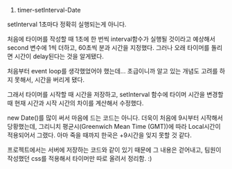 1. timer-setInterval-Date

setInterval 1초마다 정확히 실행되는게 아니다. 

처음에 타이머를 작성할 때 1초에 한 번씩 interval함수가 실행될 것이라고 예상해서
second 변수에 1씩 더하고, 60초씩 분과 시간을 지정했다.
그러나 오래 타이머를 돌리면 시간이 delay된다는 것을 알게됐다.

처음부터 event loop를 생각했었어야 했는데...
초급이니까 알고 있는 개념도 고려를 하지 못해서, 시간을 버리게 됐다.

그래서 타이머를 시작할 때 시간을 저장하고,
setInterval 함수에 타이머 시간을 변경할때 현재 시간과 시작 시간의 차이를 계산해서 수정했다.

new Date()를 많이 써서 마음에 드는 코드는 아니다.
더욱이 처음에 9시부터 시작해서 당황했는데, 그리니치 평균시(Greenwich Mean Time (GMT))에 따라 Local시간이 적용되어서 그랬다.
아마 죽을 때까지 한국은 +9시간을 잊지 못할 것 같다.

프로젝트에서는 서버에 저장하는 코드와 같이 있기 때문에 그 내용은 걷어내고,
팀원이 작성했던 css를 적용해서 타이머만 따로 올려서 정리함. :)